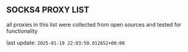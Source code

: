 ## SOCKS4 PROXY LIST

all proxies in this list were collected from open sources and tested for functionality

last update: `2025-01-19 22:03:50.012652+00:00`
